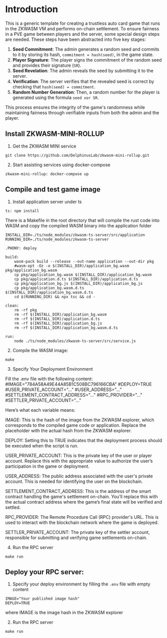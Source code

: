 # Introduction

This is a generic template for creating a trustless auto card game that runs in the ZKWASM VM and performs on-chain settlement. To ensure fairness in a PVE game between players and the server, some special design steps are needed. These steps have been abstracted into five key stages:

1. **Seed Commitment**: The admin generates a random seed and commits to it by storing its hash, `commitment = hash(seed)`, in the game state.
2. **Player Signature**: The player signs the commitment of the random seed and provides their signature (`SR`).
3. **Seed Revelation**: The admin reveals the seed by submitting it to the server.
4. **Verification**: The server verifies that the revealed seed is correct by checking that `hash(seed) = commitment`.
5. **Random Number Generation**: Then, a random number for the player is generated using the formula `seed xor SR`.

This process ensures the integrity of the game's randomness while maintaining fairness through verifiable inputs from both the admin and the player.

## Install ZKWASM-MINI-ROLLUP

1. Get the ZKWASM MINI service
```
git clone https://github.com/DelphinusLab/zkwasm-mini-rollup.git
```

2. Start assisting services using docker-compose
```
zkwasm-mini-rollup: docker-compose up
```

## Compile and test game image
1. Install application server under ts
```
ts: npm install
```

There is a Makefile in the root directory that will compile the rust code into WASM and copy the compiled WASM binary into the application folder
```
INSTALL_DIR=./ts/node_modules/zkwasm-ts-server/src/application
RUNNING_DIR=./ts/node_modules/zkwasm-ts-server

.PHONY: deploy

build:
	wasm-pack build --release --out-name application --out-dir pkg
	#wasm-opt -Oz -o $(INSTALL_DIR)/application_bg.wasm pkg/application_bg.wasm
	cp pkg/application_bg.wasm $(INSTALL_DIR)/application_bg.wasm
	cp pkg/application.d.ts $(INSTALL_DIR)/application.d.ts
	cp pkg/application_bg.js $(INSTALL_DIR)/application_bg.js
	cp pkg/application_bg.wasm.d.ts $(INSTALL_DIR)/application_bg.wasm.d.ts
	cd $(RUNNING_DIR) && npx tsc && cd -

clean:
	rm -rf pkg
	rm -rf $(INSTALL_DIR)/application_bg.wasm
	rm -rf $(INSTALL_DIR)/application.d.ts
	rm -rf $(INSTALL_DIR)/application_bg.js
	rm -rf $(INSTALL_DIR)/application_bg.wasm.d.ts

run:
	node ./ts/node_modules/zkwasm-ts-server/src/service.js
```

2. Compile the WASM image:
```
make
```
3. Specify Your Deployment Environment
   
Fill the .env file with the following content:
#IMAGE="784A58A49E44A85B1C508BC796166CBA"
#DEPLOY=TRUE
#USER_PRIVATE_ACCOUNT="..."
#USER_ADDRESS="..."
#SETTLEMENT_CONTRACT_ADDRESS="..."
#RPC_PROVIDER="..."
#SETTLER_PRIVATE_ACCOUNT="..."

Here’s what each variable means:

IMAGE: This is the hash of the image from the ZKWASM explorer, which corresponds to the compiled game code or application. Replace the placeholder with the actual hash from the ZKWASM explorer.

DEPLOY: Setting this to TRUE indicates that the deployment process should be executed when the script is run.

USER_PRIVATE_ACCOUNT: This is the private key of the user or player account. Replace this with the appropriate value to authorize the user’s participation in the game or deployment.

USER_ADDRESS: The public address associated with the user's private account. This is needed for identifying the user on the blockchain.

SETTLEMENT_CONTRACT_ADDRESS: This is the address of the smart contract handling the game's settlement on-chain. You’ll replace this with the actual contract address where the game’s final state will be verified and settled.

RPC_PROVIDER: The Remote Procedure Call (RPC) provider's URL. This is used to interact with the blockchain network where the game is deployed.

SETTLER_PRIVATE_ACCOUNT: The private key of the settler account, responsible for submitting and verifying game settlements on-chain.

4. Run the RPC server
```
make run
```

## Deploy your RPC server:
1. Specify your deploy environment by filling the ```.env``` file with empty content
```
IMAGE="Your published image hash"
DEPLOY=TRUE
```
where IMAGE is the image hash in the ZKWASM explorer

2. Run the RPC server
```
make run
```
